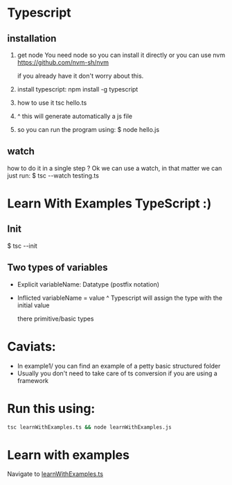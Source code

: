 
# Typescript


## installation
1. get node 
    You need node so you can install it directly or you can use nvm 
    https://github.com/nvm-sh/nvm

    if you already have it don't worry about this.

1. install typescript:
    npm install -g typescript

1. how to use it 
    tsc hello.ts

1. ^ this will generate automatically a js file 

1. so you can run the program using:
    $ node hello.js


## watch 
how to do it in a single step ?
Ok we can use a watch, in that matter we can just run:
$ tsc --watch testing.ts

# Learn With Examples TypeScript :)

## Init 
$ tsc --init

## Two types of variables 

- Explicit
    variableName: Datatype
    (postfix notation)

- Inflicted
    variableName = value
    ^ Typescript will assign 
    the type with the initial value

    there primitive/basic types 

# Caviats:
- In example1/ you can find an example of a petty basic structured folder
- Usually you don't need to take care of ts conversion if you are using a framework

# Run this using:
```bash
tsc learnWithExamples.ts && node learnWithExamples.js
```

# Learn with examples 
Navigate to [learnWithExamples.ts](./learnWithExamples.ts)